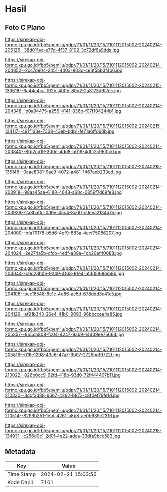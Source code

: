 # Hasil

## Foto C Plano

https://sirekap-obj-formc.kpu.go.id/fbb5/pemilu/pdpr/71/01/11/20/15/7101112015002-20240214-205125--38d011ec-e77d-4f37-8102-3c72df6a9dda.jpg

https://sirekap-obj-formc.kpu.go.id/fbb5/pemilu/pdpr/71/01/11/20/15/7101112015002-20240214-204852--2cc7de04-2451-4403-803c-ce3f5bb3f4b6.jpg

https://sirekap-obj-formc.kpu.go.id/fbb5/pemilu/pdpr/71/01/11/20/15/7101112015002-20240215-133616--6a44c4ca-f92b-400b-80d2-2a8173d9f7ec.jpg

https://sirekap-obj-formc.kpu.go.id/fbb5/pemilu/pdpr/71/01/11/20/15/7101112015002-20240214-204348--b0a94475-a256-4141-836b-f07f104244b1.jpg

https://sirekap-obj-formc.kpu.go.id/fbb5/pemilu/pdpr/71/01/11/20/15/7101112015002-20240215-134117--c91f1d3e-7338-43eb-bdb1-fe71a6ffd60b.jpg

https://sirekap-obj-formc.kpu.go.id/fbb5/pemilu/pdpr/71/01/11/20/15/7101112015002-20240214-203840--8fb2cd19-300e-4dd8-b019-4dfc2c963fc0.jpg

https://sirekap-obj-formc.kpu.go.id/fbb5/pemilu/pdpr/71/01/11/20/15/7101112015002-20240215-135146--0eae8081-9ae9-4072-a481-1467aeb233ed.jpg

https://sirekap-obj-formc.kpu.go.id/fbb5/pemilu/pdpr/71/01/11/20/15/7101112015002-20240214-203918--98aa45ae-6188-4648-a60c-0859f7d69fe8.jpg

https://sirekap-obj-formc.kpu.go.id/fbb5/pemilu/pdpr/71/01/11/20/15/7101112015002-20240214-203939--2a3baffc-0d9e-45c4-8c00-c0eea2134d7e.jpg

https://sirekap-obj-formc.kpu.go.id/fbb5/pemilu/pdpr/71/01/11/20/15/7101112015002-20240214-204000--bfa79178-b5d6-4ef9-883a-4ccf75086207.jpg

https://sirekap-obj-formc.kpu.go.id/fbb5/pemilu/pdpr/71/01/11/20/15/7101112015002-20240214-204024--2e274a5b-cfcb-4edf-a39a-4cb20ef40088.jpg

https://sirekap-obj-formc.kpu.go.id/fbb5/pemilu/pdpr/71/01/11/20/15/7101112015002-20240214-204044--c0d23b0e-9249-4f63-91e4-afd05866eb8b.jpg

https://sirekap-obj-formc.kpu.go.id/fbb5/pemilu/pdpr/71/01/11/20/15/7101112015002-20240214-204108--bcc18548-6e1c-4d86-ae5d-678ddd3c41e5.jpg

https://sirekap-obj-formc.kpu.go.id/fbb5/pemilu/pdpr/71/01/11/20/15/7101112015002-20240214-204129--ef91b343-26e4-41b0-9093-96bbccee4a85.jpg

https://sirekap-obj-formc.kpu.go.id/fbb5/pemilu/pdpr/71/01/11/20/15/7101112015002-20240214-205357--9b5cb808-fc04-4247-9ab9-14439ee75664.jpg

https://sirekap-obj-formc.kpu.go.id/fbb5/pemilu/pdpr/71/01/11/20/15/7101112015002-20240214-205818--016e1298-43c6-47a7-9b97-2725bdf9722f.jpg

https://sirekap-obj-formc.kpu.go.id/fbb5/pemilu/pdpr/71/01/11/20/15/7101112015002-20240214-210022--826b0cc9-62fd-418b-93d0-72f444407b11.jpg

https://sirekap-obj-formc.kpu.go.id/fbb5/pemilu/pdpr/71/01/11/20/15/7101112015002-20240214-210330--3dcf3d88-66b7-4292-b873-c8f0ef79fe1d.jpg

https://sirekap-obj-formc.kpu.go.id/fbb5/pemilu/pdpr/71/01/11/20/15/7101112015002-20240214-210514--8299b251-1ebf-4261-a8b8-ae0b639c2316.jpg

https://sirekap-obj-formc.kpu.go.id/fbb5/pemilu/pdpr/71/01/11/20/15/7101112015002-20240215-134931--c256d0c1-2d0f-4e22-adca-33dfa9bcc583.jpg


## Metadata

| Key        | Value               |
| ---------- | ------------------- |
| Time Stamp | 2024-02-21 15:03:56 |
| Kode Dapil | 7101                |




